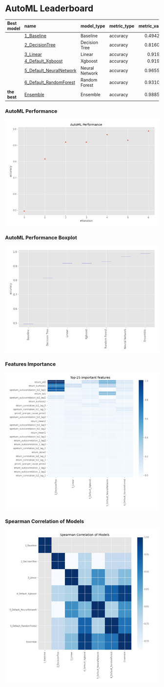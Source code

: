 # AutoML Leaderboard

| Best model   | name                                                         | model_type     | metric_type   |   metric_value |   train_time |
|:-------------|:-------------------------------------------------------------|:---------------|:--------------|---------------:|-------------:|
|              | [1_Baseline](1_Baseline/README.md)                           | Baseline       | accuracy      |       0.494253 |        11.02 |
|              | [2_DecisionTree](2_DecisionTree/README.md)                   | Decision Tree  | accuracy      |       0.816092 |        15.11 |
|              | [3_Linear](3_Linear/README.md)                               | Linear         | accuracy      |       0.91954  |        14.32 |
|              | [4_Default_Xgboost](4_Default_Xgboost/README.md)             | Xgboost        | accuracy      |       0.91954  |        14.93 |
|              | [5_Default_NeuralNetwork](5_Default_NeuralNetwork/README.md) | Neural Network | accuracy      |       0.965517 |        13.02 |
|              | [6_Default_RandomForest](6_Default_RandomForest/README.md)   | Random Forest  | accuracy      |       0.931034 |        18.4  |
| **the best** | [Ensemble](Ensemble/README.md)                               | Ensemble       | accuracy      |       0.988506 |         0.33 |

### AutoML Performance
![AutoML Performance](ldb_performance.png)

### AutoML Performance Boxplot
![AutoML Performance Boxplot](ldb_performance_boxplot.png)

### Features Importance
![features importance across models](features_heatmap.png)



### Spearman Correlation of Models
![models spearman correlation](correlation_heatmap.png)

